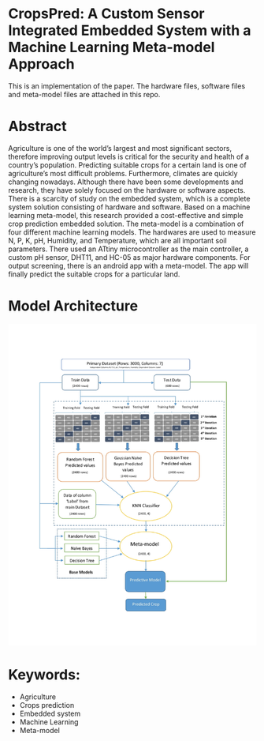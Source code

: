# CropsPred: A Custom Sensor Integrated Embedded System with a Machine Learning Meta-model Approach

This is an implementation of the paper. The hardware files, software files and meta-model files are attached in this repo. 

# Abstract

Agriculture is one of the world’s largest and most significant sectors, therefore improving output levels is critical for the security and health of a country’s population. Predicting suitable crops for a certain land is one of agriculture’s most difficult problems. Furthermore, climates are quickly changing nowadays. Although there have been some developments and research, they have solely focused on the hardware or software aspects. There is a scarcity of study on the embedded system, which is a complete system solution consisting of hardware and software. Based on a machine learning meta-model, this research provided a cost-effective and simple crop prediction embedded solution. The meta-model is a combination of four different machine learning models. The hardwares are used to measure N, P, K, pH, Humidity, and Temperature, which are all important soil parameters. There used an ATtiny microcontroller as the main controller, a custom pH sensor, DHT11, and HC-05 as major hardware components. For output screening, there is an android app with a meta-model. The app will finally predict the suitable crops for a particular land.

# Model Architecture

![image](https://github.com/Istiak-Mahmud/CropsPred-Meta-model/blob/main/Codes/Model_Arcitecture.jpg)


# Keywords:

- Agriculture
- Crops prediction
- Embedded system
- Machine Learning
- Meta-model

